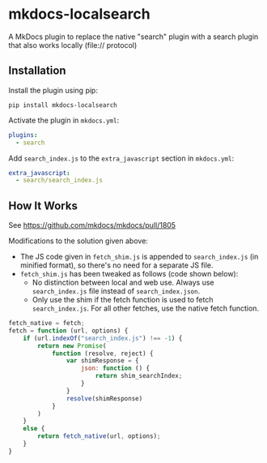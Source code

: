 # mkdocs-localsearch

A MkDocs plugin to replace the native "search" plugin with a search plugin that also works locally (file:// protocol)

## Installation

Install the plugin using pip:

`pip install mkdocs-localsearch`

Activate the plugin in `mkdocs.yml`:
```yaml
plugins:
  - search
```

Add `search_index.js` to the `extra_javascript` section in `mkdocs.yml`:
```yaml
extra_javascript:
  - search/search_index.js
```

## How It Works

See https://github.com/mkdocs/mkdocs/pull/1805

Modifications to the solution given above:

- The JS code given in `fetch_shim.js` is appended to `search_index.js` (in minified format), so there's no need for a separate JS file.
- `fetch_shim.js` has been tweaked as follows (code shown below): 
    - No distinction between local and web use. Always use `search_index.js` file instead of `search_index.json`.
    - Only use the shim if the fetch function is used to fetch `search_index.js`. For all other fetches, use the native fetch function.

```javascript
fetch_native = fetch;
fetch = function (url, options) {
    if (url.indexOf("search_index.js") !== -1) {
        return new Promise(
            function (resolve, reject) {
                var shimResponse = {
                    json: function () {
                        return shim_searchIndex;
                    }
                }
                resolve(shimResponse)
            }
        )
    }
    else {
        return fetch_native(url, options);
    }
}
```
